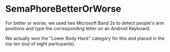 # SemaPhoreBetterOrWorse
For better or worse, we used two Microsoft Band 2s to detect people's arm positions and type the corresponding letter on an Android Keyboard.

We actually won the "Lower Body Hack" category for this and placed in the top ten (out of eight particpants).
